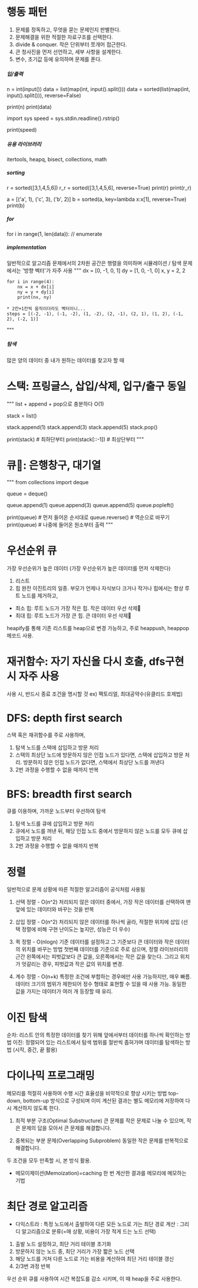 # 행동 패턴
1. 문제를 정독하고, 무엇을 묻는 문제인지 판별한다.
2. 문제해결을 위한 적절한 자료구조를 선택한다.
3. divide & conquer. 작은 단위부터 쪼개어 접근한다.
4. 큰 청사진을 먼저 선언하고, 세부 사항을 설계한다.
5. 변수, 초기값 등에 유의하며 문제를 푼다.

##### 입/출력
n = int(input())
data = list(map(int, input().split()))
data = sorted(list(map(int, input().split())), reverse=False)

print(n)
print(data)

import sys
speed = sys.stdin.readline().rstrip()

print(speed)

##### 유용 라이브러리
itertools, heapq, bisect, collections, math

##### sorting
r = sorted([3,1,4,5,6])
r_r = sorted([3,1,4,5,6], reverse=True)
print(r)
print(r_r)

a = [('a', 1), ('c', 3), ('b', 2)]
b = sorted(a, key=lambda x:x[1], reverse=True)
print(b)

##### for
for i in range(1, len(data)): // enumerate

##### implementation
일반적으로 알고리즘 문제에서의 2차원 공간은 행렬을 의미하며
시뮬레이션 / 탐색 문제에서는 '방향 벡터'가 자주 사용
"""
    dx = [0, -1, 0, 1]
    dy = [1, 0, -1, 0]
    x, y = 2, 2

    for i in range(4):
        nx = x + dx[i]
        ny = y + dy[i]
        print(nx, ny)

    * 2칸+1칸씩 움직이더라도 벡터이니...
    steps = [(-2, -1), (-1, -2), (1, -2), (2, -1), (2, 1), (1, 2), (-1, 2), (-2, 1)]
"""

##### 탐색
많은 양의 데이터 중 내가 원하는 데이터를 찾고자 할 때
# 스택: 프링글스, 삽입/삭제, 입구/출구 동일
"""
list + append + pop으로 충분하다 O(1)

stack = list()

stack.append(1)
stack.append(3)
stack.append(5)
stack.pop()

print(stack)  # 최하단부터
print(stack[::-1])  # 최상단부터
"""

# 큐: 은행창구, 대기열
"""
from collections import deque

queue = deque()

queue.append(1)
queue.append(3)
queue.append(5)
queue.popleft()

print(queue)  # 먼저 들어온 순서대로
queue.reverse()  # 역순으로 바꾸기
print(queue)  # 나중에 들어온 원소부터 출력
"""

# 우선순위 큐
가장 우선순위가 높은 데이터
(가장 우선순위가 높은 데이터를 먼저 삭제한다)
1. 리스트
2. 힙
완전 이진트리의 일종. 부모가 언제나 자식보다 크거나 작거나
힙에서는 항상 루트 노드를 제거하고,
* 최소 힙: 루트 노드가 가장 작은 힙. 작은 데이터 우선 삭제
* 최대 힙: 루트 노드가 가장 큰 힙. 큰 데이터 우선 삭제

heapify를 통해 기존 리스트를 heap으로 변경 가능하고,
주로 heappush, heappop 메쏘드 사용.


# 재귀함수: 자기 자신을 다시 호출, dfs구현시 자주 사용
사용 시, 반드시 종료 조건을 명시할 것
ex) 팩토리얼, 최대공약수(유클리드 호제법)

# DFS: depth first search
스택 혹은 재귀함수를 주로 사용하며,
1. 탐색 노드를 스택에 삽입하고 방문 처리
2. 스택의 최상단 노드에 방문하지 않은 인접 노드가 있다면, 스택에 삽입하고 방문 처리.
    방문하지 않은 인접 노드가 없다면, 스택에서 최상단 노드를 꺼낸다
3. 2번 과정을 수행할 수 없을 때까지 반복

# BFS: breadth first search
큐를 이용하며, 가까운 노드부터 우선하여 탐색
1. 탐색 노드를 큐에 삽입하고 방문 처리
2. 큐에서 노드를 꺼낸 뒤, 해당 인접 노드 중에서 방문하지 않은 노드를 모두 큐에 삽입하고 방문 처리
3. 2번 과정을 수행할 수 없을 때까지 반복

# 정렬
일반적으로 문제 상황에 따른 적절한 알고리즘이 공식처럼 사용됨

1. 선택 정렬 - O(n^2)
처리되지 않은 데이터 중에서, 가장 작은 데이터를 선택하여 맨 앞에 있는 데이터와 바꾸는 것을 반복

2. 삽입 정렬 - O(n^2)
처리되지 않은 데이터를 하나씩 골라, 적절한 위치에 삽입
(선택 정렬에 비해 구현 난이도는 높지만, 성능은 더 우수)

3. 퀵 정렬 - O(nlogn)
기준 데이터를 설정하고 그 기준보다 큰 데이터와 작은 데이터의 위치를 바꾸는 방법
첫번째 데이터를 기준으로 주로 삼으며, 정렬 라이브러리의 근간
왼쪽에서는 피벗값보다 큰 값을, 오른쪽에서는 작은 값을 찾는다. 그리고 위치가 엇갈리는 경우, 피벗값과 작은 값의 위치를 변경.

4. 계수 정렬 - O(n+k)
특정한 조건에 부합하는 경우에만 사용 가능하지만, 매우 빠름.
데이터 크기의 범위가 제한되어 정수 형태로 표현할 수 있을 때 사용 가능.
동일한 값을 가지는 데이터가 여러 개 등장할 때 유리.

# 이진 탐색
순차: 리스트 안의 특정한 데이터를 찾기 위해 앞에서부터 데이터를 하나씩 확인하는 방법
이진: 정렬되어 있는 리스트에서 탐색 범위를 절반씩 좁혀가며 데이터를 탐색하는 방법 (시작, 중간, 끝 활용)

# 다이나믹 프로그래밍
메모리를 적절히 사용하여 수행 시간 효율성을 비약적으로 향상 시키는 방법
top-down, bottom-up 방식으로 구성되며 이미 계산된 결과는 별도 메모리에 저장하여 다시 계산하지 않도록 한다.

1. 최적 부분 구조(Optimal Substructure)
큰 문제를 작은 문제로 나눌 수 있으며, 작은 문제의 답을 모아서 큰 문제를 해결합니다.

2. 중복되는 부분 문제(Overlapping Subproblem)
동일한 작은 문제를 반복적으로 해결합니다.

두 조건을 모두 만족할 시, 본 방식 활용.

* 메모이제이션(Memoization)=caching
한 번 계산한 결과를 메모리에 메모하는 기법


# 최단 경로 알고리즘
* 다익스트라
: 특정 노드에서 출발하여 다른 모든 노드로 가는 최단 경로 계산
: 그리디 알고리즘으로 분류(=매 상황, 비용이 가장 적게 드는 노드 선택)

1. 출발 노드 설정하고, 최단 거리 테이블 초기화
2. 방문하지 않는 노드 중, 최단 거리가 가장 짧은 노드 선택
3. 해당 노드를 거쳐 다른 노드로 가는 비용을 계산하여 최단 거리 테이블 갱신
4. 2/3번 과정 반복

우선 순위 큐를 사용하여 시간 복잡도를 감소 시키며,
이 때 heap을 주로 사용한다.

